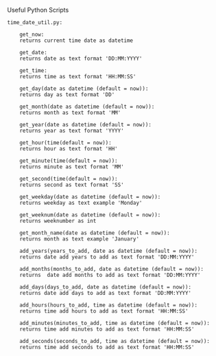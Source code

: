 Useful Python Scripts

    time_date_util.py:

        get_now:
        returns current time date as datetime
        
        get_date:
        returns date as text format 'DD:MM:YYYY'

        get_time:
        returns time as text format 'HH:MM:SS'

        get_day(date as datetime (default = now)):
        returns day as text format 'DD'

        get_month(date as datetime (default = now)):
        returns month as text format 'MM'

        get_year(date as datetime (default = now)):
        returns year as text format 'YYYY'

        get_hour(time(default = now)):
        returns hour as text format 'HH'

        get_minute(time(default = now)):
        returns minute as text format 'MM'
        
        get_second(time(default = now)):
        returns second as text format 'SS'

        get_weekday(date as datetime (default = now)):
        returns weekday as text example 'Monday'

        get_weeknum(date as datetime (default = now)):
        returns weeknumber as int

        get_month_name(date as datetime (default = now)):
        returns month as text example 'January'

        add_years(years_to_add, date as datetime (default = now)):
        returns date add years to add as text format 'DD:MM:YYYY'

        add_months(months_to_add, date as datetime (default = now)):
        returns  date add months to add as text format 'DD:MM:YYYY'

        add_days(days_to_add, date as datetime (default = now)):
        returns date add days to add as text format 'DD:MM:YYYY'

        add_hours(hours_to_add, time as datetime (default = now)):
        returns time add hours to add as text format 'HH:MM:SS'

        add_minutes(minutes_to_add, time as datetime (default = now)):
        returns time add minutes to add as text format 'HH:MM:SS'

        add_seconds(seconds_to_add, time as datetime (default = now)):
        returns time add seconds to add as text format 'HH:MM:SS'
